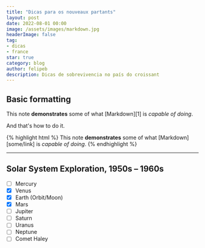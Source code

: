 ```yaml
---
title: "Dicas para os nouveaux partants"
layout: post
date: 2022-08-01 00:00
image: /assets/images/markdown.jpg
headerImage: false
tag:
- dicas
- france
star: true
category: blog
author: felipeb
description: Dicas de sobrevivencia no país do croissant
---
```


## Basic formatting

This note **demonstrates** some of what [Markdown][1] is *capable of doing*.

And that's how to do it.

{% highlight html %}
This note **demonstrates** some of what [Markdown][some/link] is *capable of doing*.
{% endhighlight %}

---

## Solar System Exploration, 1950s – 1960s

- [ ] Mercury
- [x] Venus
- [x] Earth (Orbit/Moon)
- [x] Mars
- [ ] Jupiter
- [ ] Saturn
- [ ] Uranus
- [ ] Neptune
- [ ] Comet Haley